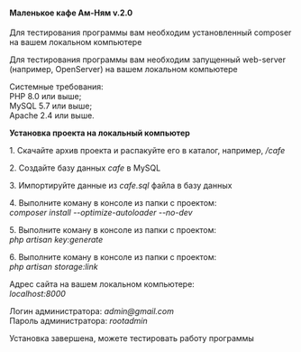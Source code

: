 <h4>Маленькое кафе Ам-Ням v.2.0</h4>
<p>Для тестирования программы вам необходим установленный composer на вашем локальном компьютере</p>
<p>Для тестирования программы вам необходим запущенный web-server (например, OpenServer) на вашем локальном компьютере</p>
<p>Системные требования:<br>
PHP 8.0 или выше;<br>
MySQL 5.7 или выше;<br>
Apache 2.4 или выше.</p>
<p><b>Установка проекта на локальный компьютер</b></p>
<p>1. Скачайте архив проекта и распакуйте его в каталог, например, <i>/cafe</i></p>
<p>2. Создайте базу данных <i>cafe</i> в MySQL</p>
<p>3. Импортируйте данные из <i>cafe.sql</i> файла в базу данных</p>
<p>4. Выполните коману в консоле из папки с проектом:<br>
<i>composer install --optimize-autoloader --no-dev</i></p>
<p>5. Выполните коману в консоле из папки с проектом:<br>
<i>php artisan key:generate</i></p>
<p>6. Выполните коману в консоле из папки с проектом:<br>
<i>php artisan storage:link</i></p>
<p>Адрес сайта на вашем локальном компьютере:<br>
<i>localhost:8000</i></p>
<p>Логин администратора: <i>admin@gmail.com</i><br>Пароль администратора: <i>rootadmin</i></p>
<p>Установка завершена, можете тестировать работу программы</p>
